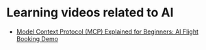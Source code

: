 # Learning videos related to AI

- [Model Context Protocol (MCP) Explained for Beginners: AI Flight Booking Demo](https://www.youtube.com/watch?v=E2DEHOEbzks)